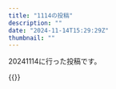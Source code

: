 ```yaml
---
title: "1114の投稿"
description: ""
date: "2024-11-14T15:29:29Z"
thumbnail: ""
---
```

20241114に行った投稿です。
<!--more-->
{{<othersns text="明日以降に文句言いながら残った人を見ることになるだろうな。楽しみだ" url="https://qunagi.qunagi.net/notice/Ao1XezkWOYhyvLlBuC" screenname="jme/k.h" date="2024-11-14T05:39:43.000Z">}}
